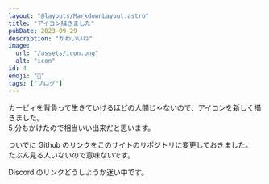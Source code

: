 ```yaml
---
layout: "@layouts/MarkdownLayout.astro"
title: "アイコン描きました"
pubDate: 2023-09-29
description: "かわいいね"
image:
  url: "/assets/icon.png"
  alt: "icon"
id: 4
emoji: "🐳"
tags: ["ブログ"]
---
```


カービィを背負って生きていけるほどの人間じゃないので、アイコンを新しく描きました。  
5 分もかけたので相当いい出来だと思います。

ついでに Github のリンクをこのサイトのリポジトリに変更しておきました。  
たぶん見る人いないので意味ないです。

Discord のリンクどうしようか迷い中です。

